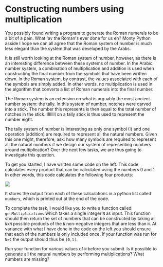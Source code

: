 # Constructing numbers using multiplication

You possibly found writing a program to generate the Roman numerals to be a bit of a pain.  What 'av the Roman's ever done for us eh? Monty Python asside I hope we can all agree that the Roman system of number is much less elegant than the system that was developed by the Arabs.  

It is still worth looking at the Roman system of number, however, as there is an interesting difference between these systems of number.  In the Arabic number system, a combination of multiplication and addition is used when constructing the final number from the symbols that have been written down.  In the Roman system, by contrast, the values associated with each of the symbols are simply added.  In other words, no multiplication is used in the algorithm that converts a list of Roman numerals into the final number.

The Roman system is an extension on what is arguably the most ancient number system: the tally.  In this system of number, notches were carved into a stick.  The number this represents is then equal to the total number of notches in the stick.   IIIIIIII on a tally stick is thus used to represent the number eight.  

The tally system of number is interesting as only one symbol (I) and one operation (addition) are required to represent all the natural numbers.  Given this one might, therefore, ask: how many symbols are required to represent all the natural numbers if we design our system of representing numbers around multiplication?  Over the next few tasks, we are thus going to investigate this question.   

To get you started, I have written some code on the left. This code calculates every product that can be calculated using the numbers 0 and 1.  In other words, this code calculates the following four products:

![](https://render.githubusercontent.com/render/math?math=0\times\0\qquad\0\times\1\qquad\1\times\0\qquad\1\times\1)

It stores the output from each of these calculations in a python list called `numbers`, which is printed out at the end of the code.

To complete the task, I would like you to write a function called `genMultiplications` which takes a single integer `N` as input.  This function should then return the set of numbers that can be constructed by taking all `N`x`N` possible products of the `N` non-negative integers that are less than `N`.  At variance with what I have done in the code on the left you should ensure that each of the numbers is only included once.  If your function was run for `N=2` the output should thus be `[0,1]`.

Run your function for various values of `N` before you submit.  Is it possible to generate all the natural numbers by performing multiplications?  What numbers are missing?
